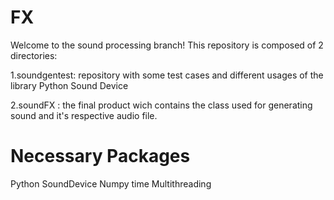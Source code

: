 # FX
Welcome to the sound processing branch! This repository is composed of 2 directories: 

1.soundgentest: repository with some test cases and different usages of the library Python Sound Device

2.soundFX : the final product wich contains the class used for generating sound and it's respective audio file.

# Necessary Packages
Python SoundDevice
Numpy
time
Multithreading

